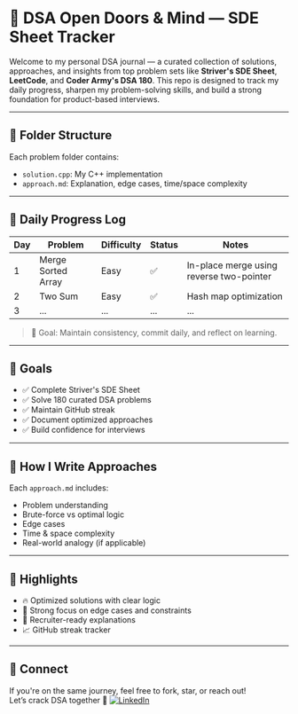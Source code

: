 # 🚪 DSA Open Doors & Mind — SDE Sheet Tracker

Welcome to my personal DSA journal — a curated collection of solutions, approaches, and insights from top problem sets like **Striver's SDE Sheet**, **LeetCode**, and **Coder Army's DSA 180**. This repo is designed to track my daily progress, sharpen my problem-solving skills, and build a strong foundation for product-based interviews.

---

## 📁 Folder Structure

Each problem folder contains:
- `solution.cpp`: My C++ implementation
- `approach.md`: Explanation, edge cases, time/space complexity

---

## 📅 Daily Progress Log

| Day | Problem | Difficulty | Status | Notes |
|-----|---------|------------|--------|-------|
| 1   | Merge Sorted Array | Easy | ✅ | In-place merge using reverse two-pointer |
| 2   | Two Sum | Easy | ✅ | Hash map optimization |
| 3   | ...     | ...        | ...    | ...   |

> 🧠 Goal: Maintain consistency, commit daily, and reflect on learning.

---

## 🎯 Goals

- ✅ Complete Striver's SDE Sheet
- ✅ Solve 180 curated DSA problems
- ✅ Maintain GitHub streak
- ✅ Document optimized approaches
- ✅ Build confidence for interviews

---

## 🧠 How I Write Approaches

Each `approach.md` includes:
- Problem understanding
- Brute-force vs optimal logic
- Edge cases
- Time & space complexity
- Real-world analogy (if applicable)

---

## 📌 Highlights

- 🔥 Optimized solutions with clear logic
- 🧠 Strong focus on edge cases and constraints
- 🚀 Recruiter-ready explanations
- 📈 GitHub streak tracker

---

## 🤝 Connect

If you're on the same journey, feel free to fork, star, or reach out!  
Let’s crack DSA together 💪
[![LinkedIn](https://img.shields.io/badge/LinkedIn-Profile-blue?logo=linkedin)](https://www.linkedin.com/in/shivam-tripathi-402559256/)
